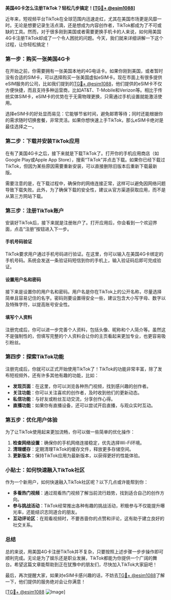 **美国4G卡怎么注册TikTok？轻松几步搞定！[[TG💪+ @esim1088](https://t.me/s/esim1088)]**

近年来，短视频平台TikTok在全球范围内迅速走红，尤其在美国市场更是风靡一时。无论是想要记录生活点滴，还是想成为内容创作者，TikTok都成为了不可或缺的工具。然而，对于很多刚到美国或者需要更换手机卡的人来说，如何用美国4G卡注册TikTok却成了一个令人困扰的问题。今天，我们就来详细讲解一下这个过程，让你轻松搞定！

### **第一步：购买一张美国4G卡**

在开始之前，你需要拥有一张美国本地的4G电话卡。如果你刚到美国，或者暂时没有合适的SIM卡，可以选择购买一张美国虚拟eSIM卡。现在市面上有很多提供eSIM服务的公司，比如我们提到的[TG💪+ @esim1088](https://t.me/s/esim1088)，他们提供的eSIM卡不仅方便快捷，而且支持多种运营商，比如AT&T、T-Mobile和Verizon等。相比于传统实体SIM卡，eSIM卡的优势在于无需物理更换，只需通过手机设置就能激活使用。

选择eSIM卡的好处显而易见：它能够节省时间，避免邮寄等待；同时还能根据你的需求随时切换套餐，非常灵活。如果你想快速上手TikTok，那么eSIM卡绝对是最佳选择之一。

### **第二步：下载并安装TikTok应用**

在有了美国4G卡之后，接下来就是下载TikTok了。打开你的手机应用商店（如Google Play或Apple App Store），搜索“TikTok”并点击下载。如果你已经下载过TikTok，但因为某些原因需要重新安装，可以直接删除旧版本后重新下载最新版。

需要注意的是，在下载过程中，确保你的网络连接正常，这样可以避免因网络问题导致下载失败。此外，为了确保下载的安全性，建议从官方渠道获取应用，而不是从第三方网站下载。

### **第三步：注册TikTok账户**

安装好TikTok后，接下来就是注册账户了。打开应用后，你会看到一个欢迎界面，点击“注册”按钮进入下一步。

#### **手机号码验证**
TikTok要求用户通过手机号码进行验证。在这里，你可以输入在美国4G卡绑定的手机号码。系统会发送一条验证码短信到你的手机上，输入验证码后即可完成验证。

#### **设置用户名和密码**
接下来是设置你的用户名和密码。用户名是你在TikTok上的公开名称，尽量选择简单且容易记住的名字。密码则要设置得安全一些，建议包含大小写字母、数字以及特殊字符，以提高账号安全性。

#### **填写个人资料**
注册完成后，你可以进一步完善个人资料，包括头像、昵称和个人简介等。虽然这不是强制性的，但填写完整的个人资料会让你的主页看起来更加专业，也更容易吸引粉丝。

### **第四步：探索TikTok功能**

注册完成后，你就可以正式开始使用TikTok了！TikTok的功能非常丰富，除了发布短视频外，还有许多其他有趣的功能，比如：

- **发现页面**：在这里，你可以浏览各种热门视频，找到感兴趣的创作者。
- **关注功能**：你可以关注喜欢的创作者，及时收到他们的更新动态。
- **私信功能**：与好友或粉丝互动交流，分享创作心得。
- **直播功能**：如果你有直播设备，还可以尝试开启直播，与观众实时互动。

### **第五步：优化用户体验**

为了让TikTok使用起来更加流畅，你可以做一些简单的优化操作：

1. **检查网络设置**：确保你的手机网络连接稳定，优先选择Wi-Fi环境。
2. **清理缓存**：定期清理TikTok的缓存文件，释放更多存储空间。
3. **更新版本**：保持TikTok应用为最新版本，以获得更好的性能体验。

### **小贴士：如何快速融入TikTok社区**

作为一个新用户，如何快速融入TikTok社区呢？以下几点或许能帮到你：

- **多看热门视频**：通过观看热门视频了解当前流行趋势，找到适合自己的创作方向。
- **参与挑战活动**：TikTok经常推出各种有趣的挑战活动，积极参与不仅能提升曝光率，还能结识志同道合的朋友。
- **互动评论区**：在观看视频时，不要吝啬你的点赞和评论，这有助于建立良好的社交关系。

### **总结**

总的来说，用美国4G卡注册TikTok并不复杂，只要按照上述步骤一步步操作即可顺利完成。无论是为了娱乐还是职业发展，TikTok都能为你提供一个广阔的舞台。希望这篇文章能帮助到正在犹豫中的朋友们，尽快加入TikTok大家庭吧！

最后，再次提醒大家，如果对eSIM卡感兴趣的话，不妨去[TG💪+ @esim1088](https://t.me/s/esim1088)了解一下，他们提供的服务绝对会让你满意！

[[TG💪+ @esim1088](https://t.me/s/esim1088) ![Image](https://i.postimg.cc/4NQfJmqS/Snipaste-2025-05-13-00-14-12.png)]